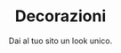 ---
title: Decorazioni
subtitle: Dai al tuo sito un look unico.
hero_image: https://i.ibb.co/6n851gd/decoration.png
---